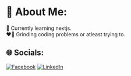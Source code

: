 # 💫 About Me:

🚀 Currently learning nextjs.<br>
❤️‍🔥 Grinding coding problems or atleast trying to.


## 🌐 Socials:
[![Facebook](https://img.shields.io/badge/Facebook-%231877F2.svg?logo=Facebook&logoColor=white)](https://facebook.com/a.faiyaz006) [![LinkedIn](https://img.shields.io/badge/LinkedIn-%230077B5.svg?logo=linkedin&logoColor=white)](https://linkedin.com/in/ahmed-faiyaz-951797197) 


<!-- Proudly created with GPRM ( https://gprm.itsvg.in ) -->
